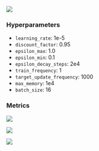 ![](https://raw.githubusercontent.com/rayheberer/SC2Agents/master/results/DQNMoveOnly/MoveToBeacon/2/demo.gif)

### Hyperparameters
* `learning_rate`: 1e-5
* `discount_factor`: 0.95
* `epsilon_max`: 1.0
* `epsilon_min`: 0.1
* `epsilon_decay_steps`: 2e4
* `train_frequency`: 1
* `target_update_frequency`: 1000
* `max_memory`: 1e4
* `batch_size`: 16

### Metrics

![](https://raw.githubusercontent.com/rayheberer/SC2Agents/master/results/DQNMoveOnly/MoveToBeacon/2/Batch_Max_Q.PNG)

![](https://raw.githubusercontent.com/rayheberer/SC2Agents/master/results/DQNMoveOnly/MoveToBeacon/2/Batch_Mean_Q.PNG)

![](https://raw.githubusercontent.com/rayheberer/SC2Agents/master/results/DQNMoveOnly/MoveToBeacon/2/Score.PNG)